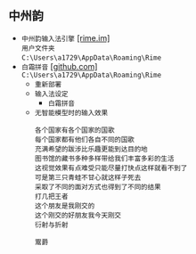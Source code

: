 ## 中州韵
* `中州韵输入法引擎` [[rime.im]](https://rime.im/)  
`用户文件夹`  
`C:\Users\a1729\AppData\Roaming\Rime`
* `白霜拼音` [[github.com]](https://github.com/gaboolic/rime-frost)  
`C:\Users\a1729\AppData\Roaming\Rime`
  * `重新部署`
  * `输入法设定`
    * `白霜拼音`
  * `无智能模型时的输入效果`
    ```
    各个国家有各个国家的国歌
    每个国家都有他们各自不同的国歌
    充满希望的跋涉比乐趣更能到达目的地
    图书馆的藏书多种多样带给我们丰富多彩的生活
    这视觉效果有点难受只能尽量打快点这样就看不到了
    可是第三只青蛙不甘心就这样子死去
    采取了不同的面对方式也得到了不同的结果
    打几把王者
    这个朋友是我刚交的
    这个刚交的好朋友我今天刚交
    衍射与折射
    ```
    ```
    鬻爵
    ```